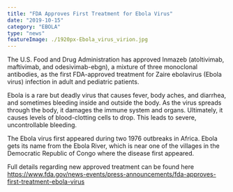 ```yaml
---
title: "FDA Approves First Treatment for Ebola Virus"
date: "2019-10-15"
category: "EBOLA"
type: "news"
featureImage: ./1920px-Ebola_virus_virion.jpg
---
```


The U.S. Food and Drug Administration has approved Inmazeb (atoltivimab, maftivimab, and odesivimab-ebgn), a mixture of three monoclonal antibodies, as the first FDA-approved treatment for Zaire ebolavirus (Ebola virus) infection in adult and pediatric patients.

Ebola is a rare but deadly virus that causes fever, body aches, and diarrhea, and sometimes bleeding inside and outside the body. As the virus spreads through the body, it damages the immune system and organs. Ultimately, it causes levels of blood-clotting cells to drop. This leads to severe, uncontrollable bleeding.

The Ebola virus first appeared during two 1976 outbreaks in Africa.
Ebola gets its name from the Ebola River, which is near one of the villages in the Democratic Republic of Congo where the disease first appeared.

Full details regarding new approved treatment can be found here https://www.fda.gov/news-events/press-announcements/fda-approves-first-treatment-ebola-virus
